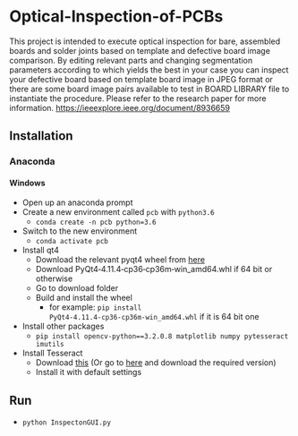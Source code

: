 # Optical-Inspection-of-PCBs

This project is intended to execute optical inspection for bare, assembled boards and solder joints based on template and defective board image comparison.
By editing relevant parts and changing segmentation parameters according to which yields the best in your case you can inspect your defective board based on template board image in JPEG format or there are some board image pairs available to test in BOARD LIBRARY  file to instantiate the procedure.
Please refer to the research paper for more information.
https://ieeexplore.ieee.org/document/8936659

## Installation

### Anaconda

#### Windows

- Open up an anaconda prompt
- Create a new environment called `pcb` with `python3.6`
	- `conda create -n pcb python=3.6`
- Switch to the new environment
	- `conda activate pcb`
- Install qt4
	- Download the relevant pyqt4 wheel from [here](https://www.lfd.uci.edu/~gohlke/pythonlibs/#pyqt4)
	- Download PyQt4‑4.11.4‑cp36‑cp36m‑win_amd64.whl if 64 bit or otherwise
	- Go to download folder
	- Build and install the wheel
		- for example: `pip install PyQt4‑4.11.4‑cp36‑cp36m‑win_amd64.whl` if it is 64 bit one
- Install other packages
	- `pip install opencv-python==3.2.0.8 matplotlib numpy pytesseract imutils`
- Install Tesseract
	- Download [this](https://excellmedia.dl.sourceforge.net/project/tesseract-ocr-alt/tesseract-ocr-setup-3.02.02.exe) (Or go to [here](https://sourceforge.net/projects/tesseract-ocr-alt/files/) and download the required version)
	- Install it with default settings

## Run

- `python InspectonGUI.py`



